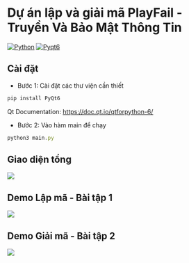 Dự án lập và giải mã PlayFail - Truyền Và Bảo Mật Thông Tin
===
[![Python](https://img.shields.io/pypi/pyversions/tensorflow.svg?style=plastic)](https://python.org)
[![Pyqt6](https://img.shields.io/pypi/dd/PyQt6?style=flat&link=https%3A%2F%2Fpypi.org%2Fproject%2FPyQt6%2F)](https://doc.qt.io/qtforpython-6/)

## Cài đặt

- Bước 1: Cài đặt các thư viện cần thiết
```jsx
pip install PyQt6
```
Qt Documentation: https://doc.qt.io/qtforpython-6/

- Bước 2: Vào hàm main để chạy
```jsx
python3 main.py
```
## Giao diện tổng
![](https://i.imgur.com/ju8m05i.png)

## Demo Lập mã - Bài tập 1

![](https://i.imgur.com/HBwESLx.png)

## Demo Giải mã - Bài tập 2

![](https://i.imgur.com/qzKveuz.png)


